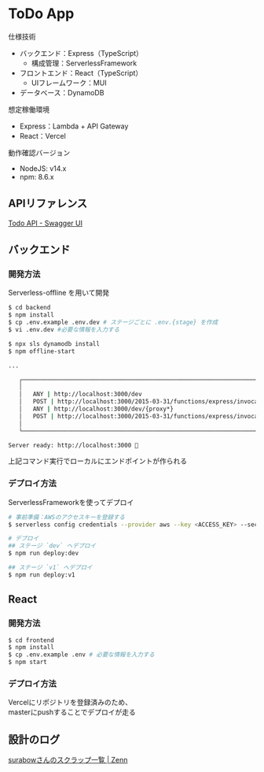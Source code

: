 # ToDo App

仕様技術
* バックエンド：Express（TypeScript）
  * 構成管理：ServerlessFramework
* フロントエンド：React（TypeScript）
  * UIフレームワーク：MUI
* データベース：DynamoDB

想定稼働環境
* Express：Lambda + API Gateway
* React：Vercel

動作確認バージョン
* NodeJS: v14.x
* npm: 8.6.x

## APIリファレンス
[Todo API - Swagger UI](https://gre212.github.io/ToDO/dist/)

## バックエンド

### 開発方法
Serverless-offline を用いて開発

```bash
$ cd backend
$ npm install
$ cp .env.example .env.dev # ステージごとに .env.{stage} を作成
$ vi .env.dev #必要な情報を入力する
```

```bash
$ npx sls dynamodb install
$ npm offline-start

...

   ┌───────────────────────────────────────────────────────────────────────────┐
   │                                                                           │
   │   ANY | http://localhost:3000/dev                                         │
   │   POST | http://localhost:3000/2015-03-31/functions/express/invocations   │
   │   ANY | http://localhost:3000/dev/{proxy*}                                │
   │   POST | http://localhost:3000/2015-03-31/functions/express/invocations   │
   │                                                                           │
   └───────────────────────────────────────────────────────────────────────────┘

Server ready: http://localhost:3000 🚀
```

上記コマンド実行でローカルにエンドポイントが作られる

### デプロイ方法

ServerlessFrameworkを使ってデプロイ

```bash
# 事前準備：AWSのアクセスキーを登録する
$ serverless config credentials --provider aws --key <ACCESS_KEY> --secret <SEACRET_KEY>

# デプロイ
## ステージ `dev` へデプロイ
$ npm run deploy:dev

## ステージ `v1` へデプロイ
$ npm run deploy:v1
```

## React

### 開発方法

```bash
$ cd frontend
$ npm install
$ cp .env.example .env # 必要な情報を入力する
$ npm start
```

### デプロイ方法

Vercelにリポジトリを登録済みのため、  
masterにpushすることでデプロイが走る

## 設計のログ
[surabowさんのスクラップ一覧 | Zenn](https://zenn.dev/surabow?tab=scraps)

